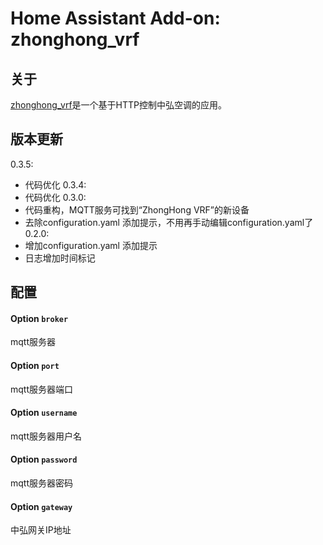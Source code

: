 # Home Assistant Add-on: zhonghong_vrf

## 关于

[zhonghong_vrf](https://github.com/xswxm/hassio-addons/blob/main/zhonghong_vrf/README.md)是一个基于HTTP控制中弘空调的应用。

## 版本更新
0.3.5:
- 代码优化
0.3.4:
- 代码优化
0.3.0:
- 代码重构，MQTT服务可找到“ZhongHong VRF”的新设备
- 去除configuration.yaml 添加提示，不用再手动编辑configuration.yaml了
0.2.0: 
- 增加configuration.yaml 添加提示
- 日志增加时间标记


## 配置

#### Option `broker`

mqtt服务器

#### Option `port`

mqtt服务器端口

#### Option `username`

mqtt服务器用户名

#### Option `password`

mqtt服务器密码

#### Option `gateway`

中弘网关IP地址
